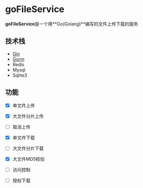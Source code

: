 # goFileService

**goFileService**是一个用**Go(Golang)**编写的文件上传下载的服务

## 技术栈

- [Gin](https://github.com/gin-gonic/gin)
- [Gorm](https://github.com/go-gorm/gorm)
- Redis
- Mysql
- Sqlite3

## 功能

- [x] 单文件上传
- [x] 大文件分片上传
- [ ] 取消上传
- [x] 单文件下载
- [ ] 大文件分片下载
- [x] 大文件MD5校验
- [ ] 访问控制
- [ ] 授权下载

